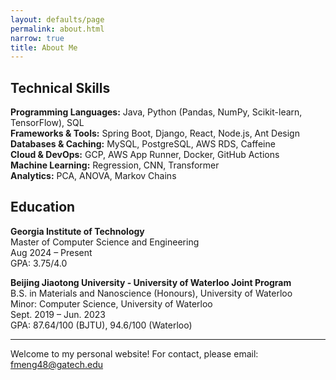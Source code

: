 ```yaml
---
layout: defaults/page
permalink: about.html
narrow: true
title: About Me
---
```




## Technical Skills

**Programming Languages:** Java, Python (Pandas, NumPy, Scikit-learn, TensorFlow), SQL  
**Frameworks & Tools:** Spring Boot, Django, React, Node.js, Ant Design  
**Databases & Caching:** MySQL, PostgreSQL, AWS RDS, Caffeine  
**Cloud & DevOps:** GCP, AWS App Runner, Docker, GitHub Actions  
**Machine Learning:** Regression, CNN, Transformer  
**Analytics:** PCA, ANOVA, Markov Chains

## Education

**Georgia Institute of Technology**  
Master of Computer Science and Engineering  
Aug 2024 – Present  
GPA: 3.75/4.0

**Beijing Jiaotong University - University of Waterloo Joint Program**  
B.S. in Materials and Nanoscience (Honours), University of Waterloo  
Minor: Computer Science, University of Waterloo  
Sept. 2019 – Jun. 2023  
GPA: 87.64/100 (BJTU), 94.6/100 (Waterloo)

---

Welcome to my personal website! For contact, please email: fmeng48@gatech.edu
